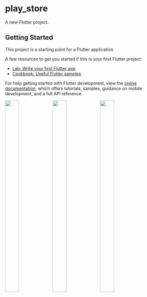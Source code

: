 # play_store

A new Flutter project.

## Getting Started

This project is a starting point for a Flutter application.

A few resources to get you started if this is your first Flutter project:

- [Lab: Write your first Flutter app](https://docs.flutter.dev/get-started/codelab)
- [Cookbook: Useful Flutter samples](https://docs.flutter.dev/cookbook)

For help getting started with Flutter development, view the
[online documentation](https://docs.flutter.dev/), which offers tutorials,
samples, guidance on mobile development, and a full API reference.

<p float="center">

 <img src="https://user-images.githubusercontent.com/120629701/229345980-d8cb083c-e148-4bf4-a101-38336f4764d1.png" width=30% height=40%>
 
 <img src="https://user-images.githubusercontent.com/120629701/229345990-73e33658-8d8c-4518-b38b-9d2ae6383a00.png" width=30% height=40%>
 
 <img src="https://user-images.githubusercontent.com/120629701/229345723-210abcaf-0bf2-46ba-8654-9c405ef2b6f7.png" width=30% height=40%>
 
</p>


